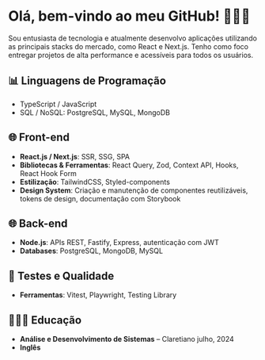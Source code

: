 # Olá, bem-vindo ao meu GitHub! 👨🏽‍💻

Sou entusiasta de tecnologia e atualmente desenvolvo aplicações utilizando as principais stacks do mercado, como React e Next.js. Tenho como foco entregar projetos de alta performance e acessíveis para todos os usuários.

## 📊 Linguagens de Programação

- TypeScript / JavaScript  
- SQL / NoSQL: PostgreSQL, MySQL, MongoDB

## 🌐 Front-end

- **React.js / Next.js**: SSR, SSG, SPA  
- **Bibliotecas & Ferramentas**: React Query, Zod, Context API, Hooks, React Hook Form  
- **Estilização**: TailwindCSS, Styled-components
- **Design System**: Criação e manutenção de componentes reutilizáveis, tokens de design, documentação com Storybook

## 🌐 Back-end

- **Node.js**: APIs REST, Fastify, Express, autenticação com JWT  
- **Databases**: PostgreSQL, MongoDB, MySQL

## 🚀 Testes e Qualidade

 - **Ferramentas**: Vitest, Playwright, Testing Library 

 ## 👨🏽‍🎓 Educação
 - **Análise e Desenvolvimento de Sistemas** – Claretiano julho, 2024
 - **Inglês** 
